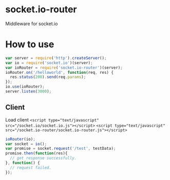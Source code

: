 # socket.io-router
Middleware for socket.io

# How to use

```javascript
var server = require('http').createServer();
var io = require('socket.io')(server);
var ioRouter = require('socket.io-router')(server);
ioRouter.on('/helloworld', function(req, res) {
  res.status(200).send(req.params);
});
io.use(ioRouter);
server.listen(3000);
```

## Client

Load client 
```<script type="text/javascript"  src="/socket.io/socket.io.js"></script>```
```<script type="text/javascript"  src="/socket.io-router/socket.io-router.js"></script>```

```javascript
ioRouter(io);
var socket = io();
var promise = socket.request('/test', testData);
promise.then(function(res){
  // got response successfully.
}, function() {
  // request failed.
});
```



